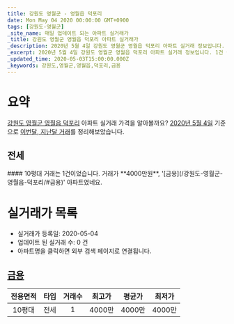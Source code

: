 ```yaml
---
title: 강원도 영월군 - 영월읍 덕포리
date: Mon May 04 2020 00:00:00 GMT+0900
tags: [강원도-영월군]
_site_name: 매일 업데이트 되는 아파트 실거래가
_title: 강원도 영월군 영월읍 덕포리 아파트 실거래가
_description: 2020년 5월 4일 강원도 영월군 영월읍 덕포리 아파트 실거래 정보입니다. 1건 아파트 정보가 있습니다.
_excerpt: 2020년 5월 4일 강원도 영월군 영월읍 덕포리 아파트 실거래 정보입니다. 1건 아파트 정보가 있습니다.
_updated_time: 2020-05-03T15:00:00.000Z
_keywords: 강원도,영월군,영월읍,덕포리,금용
---
```





# 요약
<ins>강원도 영월군 영월읍 덕포리</ins> 아파트 실거래 가격을 알아볼까요? <ins>2020년 5월 4일</ins> 기준으로 <ins>이번달, 지난달 거래</ins>를 정리해보았습니다.

## 전세
<div class="container">
<div class="twelve columns" markdown="1">
#### 10평대
거래는 1건이었습니다. 거래가 **4000만원**, '[금용](/강원도-영월군-영월읍-덕포리/#금용)' 아파트였네요.
</div>
</div>



# 실거래가 목록
- 실거래가 등록일: 2020-05-04
- 업데이트 된 실거래 수: 0 건
- 아파트명을 클릭하면 외부 검색 페이지로 연결됩니다.

## [금용](#금용)

|전용면적|타입|거래수|최고가|평균가|최저가|
|:---:|:---:|:---:|:---:|:---:|:---:|
|10평대|<span class="deal-type-2">전세</span>|1|4000만|4000만|4000만|

<br/>



